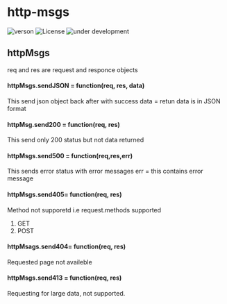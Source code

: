 # http-msgs

![verson](https://img.shields.io/badge/version-0.0.7-green.svg)
![License](https://img.shields.io/badge/License-MIT-yellowgreen.svg)
![under development](https://img.shields.io/badge/Under-Developement-red.svg)


## httpMsgs
req and res are request and responce objects

#### httpMsgs.sendJSON = function(req, res, data)
This  send json object back  after with success 
data = retun data is in JSON format

#### httpMsg.send200 = function(req, res)
This send only 200 status but not data returned 

#### httpMsgs.send500 = function(req,res,err)
This sends error status with error messages
err = this contains error message

#### httpMsgs.send405= function(req, res)
Method not supporetd i.e request.methods supported
1. GET
2. POST
    
#### httpMsags.send404= function(req, res)
Requested page not availeble

#### httpMsgs.send413 = function(req, res)
Requesting for large data, not supported.